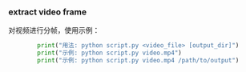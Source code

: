 ### extract video frame
对视频进行分帧，使用示例：
```python
        print("用法: python script.py <video_file> [output_dir]")
        print("示例: python script.py video.mp4")
        print("示例: python script.py video.mp4 /path/to/output")
```